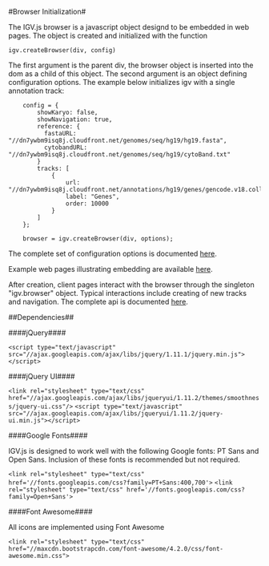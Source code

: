 <!-- Note: This document is written in "markdown".  Please respect the markdown conventions (http://daringfireball.net/projects/markdown/) when editig. -->


#Browser Initialization#

The IGV.js browser is a javascript object designd to be embedded in web pages.  The object is created and initialized with the function

    igv.createBrowser(div, config)

The first argument is the parent div, the browser object is inserted into the dom as a child of this object.
The second argument is an object defining configuration options.  The example below initializes igv with a single
annotation track:

        config = {
            showKaryo: false,
            showNavigation: true,
            reference: {
              fastaURL: "//dn7ywbm9isq8j.cloudfront.net/genomes/seq/hg19/hg19.fasta",
              cytobandURL: "//dn7ywbm9isq8j.cloudfront.net/genomes/seq/hg19/cytoBand.txt"
            }
            tracks: [
                {
                    url: "//dn7ywbm9isq8j.cloudfront.net/annotations/hg19/genes/gencode.v18.collapsed.bed",
                    label: "Genes",
                    order: 10000
                }
            ]
        };

        browser = igv.createBrowser(div, options);

The complete set of configuration options is documented [here](configuration.html).

Example web pages illustrating embedding are available [here](//igv.org/web/examples).

After creation, client pages interact with the browser through the singleton "igv.browser" object.  Typical interactions include
creating of new tracks and navigation.  The complete api is documented [here](api.html).


##Dependencies##

####jQuery####

`<script type="text/javascript" src="//ajax.googleapis.com/ajax/libs/jquery/1.11.1/jquery.min.js"></script>`

####jQuery UI####

`<link rel="stylesheet" type="text/css" href="//ajax.googleapis.com/ajax/libs/jqueryui/1.11.2/themes/smoothness/jquery-ui.css"/>`
`<script type="text/javascript" src="//ajax.googleapis.com/ajax/libs/jqueryui/1.11.2/jquery-ui.min.js"></script>`

####Google Fonts####

IGV.js is designed to work well with the following Google fonts: PT Sans and Open Sans.  Inclusion of these fonts
is recommended but not required.

`<link rel="stylesheet" type="text/css" href='//fonts.googleapis.com/css?family=PT+Sans:400,700'>`
`<link rel="stylesheet" type="text/css" href='//fonts.googleapis.com/css?family=Open+Sans'>`

####Font Awesome####

All icons are implemented using Font Awesome

`<link rel="stylesheet" type="text/css" href="//maxcdn.bootstrapcdn.com/font-awesome/4.2.0/css/font-awesome.min.css">`


